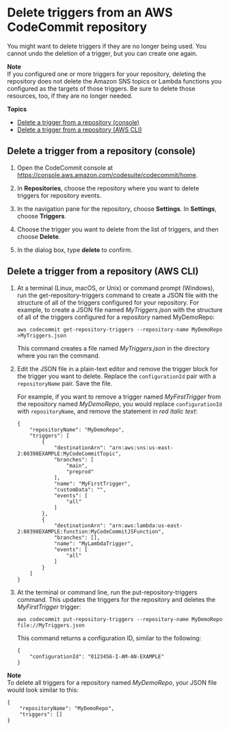 # Delete triggers from an AWS CodeCommit repository<a name="how-to-notify-delete"></a>

You might want to delete triggers if they are no longer being used\. You cannot undo the deletion of a trigger, but you can create one again\.

**Note**  
If you configured one or more triggers for your repository, deleting the repository does not delete the Amazon SNS topics or Lambda functions you configured as the targets of those triggers\. Be sure to delete those resources, too, if they are no longer needed\.

**Topics**
+ [Delete a trigger from a repository \(console\)](#how-to-notify-delete-console)
+ [Delete a trigger from a repository \(AWS CLI\)](#how-to-notify-delete-cli)

## Delete a trigger from a repository \(console\)<a name="how-to-notify-delete-console"></a>

1. Open the CodeCommit console at [https://console\.aws\.amazon\.com/codesuite/codecommit/home](https://console.aws.amazon.com/codesuite/codecommit/home)\.

1. In **Repositories**, choose the repository where you want to delete triggers for repository events\.

1. In the navigation pane for the repository, choose **Settings**\. In **Settings**, choose **Triggers**\.

1. Choose the trigger you want to delete from the list of triggers, and then choose **Delete**\.

1. In the dialog box, type **delete** to confirm\.

## Delete a trigger from a repository \(AWS CLI\)<a name="how-to-notify-delete-cli"></a>

1. At a terminal \(Linux, macOS, or Unix\) or command prompt \(Windows\), run the get\-repository\-triggers command to create a JSON file with the structure of all of the triggers configured for your repository\. For example, to create a JSON file named *MyTriggers\.json* with the structure of all of the triggers configured for a repository named MyDemoRepo:

   ```
   aws codecommit get-repository-triggers --repository-name MyDemoRepo >MyTriggers.json
   ```

   This command creates a file named *MyTriggers\.json* in the directory where you ran the command\.

1. Edit the JSON file in a plain\-text editor and remove the trigger block for the trigger you want to delete\. Replace the `configurationId` pair with a `repositoryName` pair\. Save the file\.

   For example, if you want to remove a trigger named *MyFirstTrigger* from the repository named *MyDemoRepo*, you would replace `configurationId` with `repositoryName`, and remove the statement in *red italic text*:

   ```
   {
       "repositoryName": "MyDemoRepo", 
       "triggers": [
           {
               "destinationArn": "arn:aws:sns:us-east-2:80398EXAMPLE:MyCodeCommitTopic", 
               "branches": [
                   "main", 
                   "preprod"
               ], 
               "name": "MyFirstTrigger", 
               "customData": "", 
               "events": [
                   "all"
               ]
           }, 
           {
               "destinationArn": "arn:aws:lambda:us-east-2:80398EXAMPLE:function:MyCodeCommitJSFunction", 
               "branches": [], 
               "name": "MyLambdaTrigger", 
               "events": [
                   "all"
               ]
           }  
       ]
   }
   ```

1. At the terminal or command line, run the put\-repository\-triggers command\. This updates the triggers for the repository and deletes the *MyFirstTrigger* trigger:

   ```
   aws codecommit put-repository-triggers --repository-name MyDemoRepo file://MyTriggers.json
   ```

   This command returns a configuration ID, similar to the following:

   ```
   {
       "configurationId": "0123456-I-AM-AN-EXAMPLE"
   }
   ```
**Note**  
To delete all triggers for a repository named *MyDemoRepo*, your JSON file would look similar to this:  

   ```
   {
       "repositoryName": "MyDemoRepo",
       "triggers": []
   }
   ```